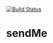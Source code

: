 [![Build Status](https://travis-ci.org/K3beros/sendMe.svg?branch=main)](https://travis-ci.org/K3beros/sendMe)

# sendMe